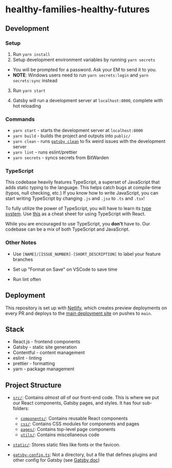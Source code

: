 # healthy-families-healthy-futures

## Development

### Setup

1. Run `yarn install`
2. Setup development environment variables by running `yarn secrets`

- You will be prompted for a password. Ask your EM to send it to you.
- **NOTE**: Windows users need to run `yarn secrets:login` and `yarn secrets:sync` instead

3. Run `yarn start`

4. Gatsby will run a development server at `localhost:8000`, complete with hot reloading

### Commands

- `yarn start` - starts the development server at `localhost:8000`
- `yarn build` - builds the project and outputs into `public/`
- `yarn clean` - runs [`gatsby clean`](https://www.gatsbyjs.com/docs/reference/gatsby-cli/#clean) to fix weird issues with the development server
- `yarn lint` - runs eslint/prettier
- `yarn secrets` - syncs secrets from BitWarden

### TypeScript

This codebase heavily features TypeScript, a superset of JavaScript that adds static typing to the language. This helps catch bugs at compile-time (typos, null checking, etc.) If you know how to write JavaScript, you can start writing TypeScript by changing `.js` and `.jsx` to `.ts` and `.tsx`!

To fully utilize the power of TypeScript, you will have to learn its [type system](https://learnxinyminutes.com/docs/typescript/). Use [this](https://github.com/typescript-cheatsheets/react/blob/main/README.md#section-2-getting-started) as a cheat sheet for using TypeScript with React.

While you are encouraged to use TypeScript, you **don't** have to. Our codebase can be a mix of both TypeScript and JavaScript.

### Other Notes

- Use `[NAME]/[ISSUE_NUMBER]-[SHORT_DESCRIPTION]` to label your feature branches

- Set up "Format on Save" on VSCode to save time

- Run lint often

## Deployment

This repository is set up with [Netlify](https://www.netlify.com/), which creates preview deployments on every PR and deploys to the [main deployment site](https://healthy-families-healthy-futures.netlify.app/) on pushes to `main`.

## Stack

- React.js - frontend components
- Gatsby - static site generation
- Contentful - content management
- eslint - linting
- prettier - formatting
- yarn - package management

## Project Structure

- [`src/`](src): Contains _almost all_ of our front-end code. This is where we put our React components, Gatsby pages, and styles. It has four sub-folders:
  - [`components/`](src/components): Contains reusable React components
  - [`css/`](src/css): Contains CSS modules for components and pages
  - [`pages/`](src/pages): Contains top-level page components
  - [`utils/`](utils): Contains miscellaneous code
- [`static/`](static): Stores static files like fonts or the favicon.

- [`gatsby-config.ts`](config.ts): Not a directory, but a file that defines plugins and other config for Gatsby (see [Gatsby doc](https://www.gatsbyjs.com/docs/reference/config-files/gatsby-config/))
